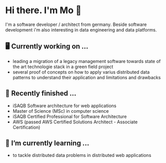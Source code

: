 # Hi there. I'm Mo 👋
I'm a software developer / architect from germany. Beside software development i'm also interesting in data engineering and data platforms.

## 🖥️ Currently working on ...
  * leading a migration of a legacy management software towards state of the art technologie stack in a green field project
  * several proof of concepts on how to apply varius distributed data patterns to understand their application and limitations and drawbacks
## 🚀 Recently finished ...
  * iSAQB Software architecture for web applications
  * Master of Science (MSc) in computer science
  * iSAQB Certified Professional for Software Architecture
  * AWS (passed AWS Certified Solutions Architect - Associate Certification)
## 🌱 I’m currently learning ...
  * to tackle distributed data problems in distributed web applications
